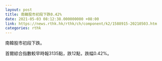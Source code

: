 ```yaml
---
layout: post
title: 南韓股市初段下跌0.42%
date: 2021-05-03 08:12:38.000000000 +08:00
link: https://news.rthk.hk/rthk/ch/component/k2/1588915-20210503.htm
categories: rthk
---
```


南韓股市初段下跌。

首爾綜合指數較早時報3135點，跌12點，跌幅0.42%。
